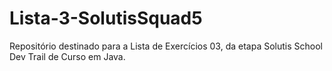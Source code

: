 # Lista-3-SolutisSquad5
Repositório destinado para a Lista de Exercícios 03, da etapa Solutis School Dev Trail de Curso em Java.
